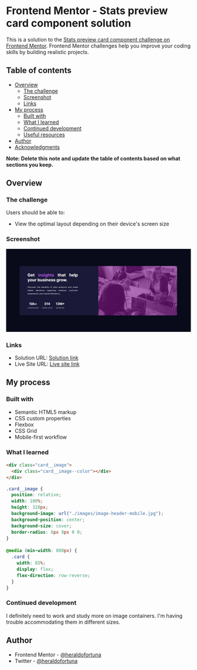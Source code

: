 # Frontend Mentor - Stats preview card component solution

This is a solution to the [Stats preview card component challenge on Frontend Mentor](https://www.frontendmentor.io/challenges/stats-preview-card-component-8JqbgoU62). Frontend Mentor challenges help you improve your coding skills by building realistic projects.

## Table of contents

- [Overview](#overview)
  - [The challenge](#the-challenge)
  - [Screenshot](#screenshot)
  - [Links](#links)
- [My process](#my-process)
  - [Built with](#built-with)
  - [What I learned](#what-i-learned)
  - [Continued development](#continued-development)
  - [Useful resources](#useful-resources)
- [Author](#author)
- [Acknowledgments](#acknowledgments)

**Note: Delete this note and update the table of contents based on what sections you keep.**

## Overview

### The challenge

Users should be able to:

- View the optimal layout depending on their device's screen size

### Screenshot

![](./images/screenshot.JPG)

### Links

- Solution URL: [Solution link](https://github.com/heraldofortuna/stats-preview-card-component-main)
- Live Site URL: [Live site link](https://heraldofortuna.github.io/stats-preview-card-component-main/)

## My process

### Built with

- Semantic HTML5 markup
- CSS custom properties
- Flexbox
- CSS Grid
- Mobile-first workflow

### What I learned

```html
<div class="card__image">
  <div class="card__image--color"></div>
</div>
```

```css
.card__image {
  position: relative;
  width: 100%;
  height: 320px;
  background-image: url("./images/image-header-mobile.jpg");
  background-position: center;
  background-size: cover;
  border-radius: 8px 8px 0 0;
}

@media (min-width: 800px) {
  .card {
    width: 85%;
    display: flex;
    flex-direction: row-reverse;
  }
}
```

### Continued development

I definitely need to work and study more on image containers. I'm having trouble accommodating them in different sizes.

## Author

- Frontend Mentor - [@heraldofortuna](https://www.frontendmentor.io/profile/heraldofortuna)
- Twitter - [@heraldofortuna](https://twitter.com/heraldofortuna)
